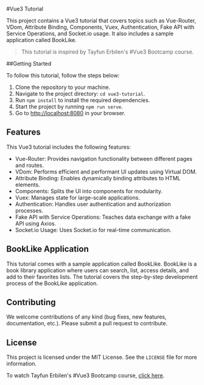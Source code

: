 #Vue3 Tutorial

This project contains a Vue3 tutorial that covers topics such as Vue-Router, VDom, Attribute Binding, Components, Vuex, Authentication, Fake API with Service Operations, and Socket.io usage. It also includes a sample application called BookLike.

> This tutorial is inspired by Tayfun Erbilen's #Vue3 Bootcamp course.

##Getting Started

To follow this tutorial, follow the steps below:

1. Clone the repository to your machine.
2. Navigate to the project directory: `cd vue3-tutorial`.
3. Run `npm install` to install the required dependencies.
4. Start the project by running `npm run serve`.
5. Go to [http://localhost:8080](http://localhost:8080) in your browser.

## Features

This Vue3 tutorial includes the following features:

- Vue-Router: Provides navigation functionality between different pages and routes.
- VDom: Performs efficient and performant UI updates using Virtual DOM.
- Attribute Binding: Enables dynamically binding attributes to HTML elements.
- Components: Splits the UI into components for modularity.
- Vuex: Manages state for large-scale applications.
- Authentication: Handles user authentication and authorization processes.
- Fake API with Service Operations: Teaches data exchange with a fake API using Axios.
- Socket.io Usage: Uses Socket.io for real-time communication.

## BookLike Application

This tutorial comes with a sample application called BookLike. BookLike is a book library application where users can search, list, access details, and add to their favorites lists. The tutorial covers the step-by-step development process of the BookLike application.

## Contributing

We welcome contributions of any kind (bug fixes, new features, documentation, etc.). Please submit a pull request to contribute.

## License

This project is licensed under the MIT License. See the `LICENSE` file for more information.

To watch Tayfun Erbilen's #Vue3 Bootcamp course, [click here](https://www.example.com/vue3-bootcamp).
